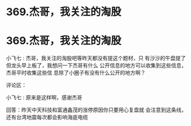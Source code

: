 # 369.杰哥，我关注的淘股

# 369.杰哥，我关注的淘股

小飞七 : 杰哥，我关注的淘股吧等昨天都没有提这个题材，只 有沙沙的午盘提了但龙头早上板了，我想问一下杰哥有什么 公开信息的地方可以收集到这些信息，杰哥平时收集这些信 息除了小圈子有没有什么公开的地方啊？

评论区：

小飞七 : 原来是这样啊，感谢杰哥

回答：昨天中天科技和富通鑫茂的涨停原因你只要用心复盘就 会注意到这条线，还有台湾地震每次都会影响海底电缆
